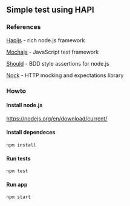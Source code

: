 ## Simple test using HAPI

### References

[Hapijs](https://hapijs.com/) - rich node.js framework

[Mochajs](https://mochajs.org/) - JavaScript test framework

[Should](https://github.com/shouldjs/should.js) - BDD style assertions for node.js

[Nock](https://github.com/node-nock/nock) - HTTP mocking and expectations library

### Howto

#### Install node.js

https://nodejs.org/en/download/current/

#### Install dependeces
`npm install`

#### Run tests
`npm test`

#### Run app
`npm start `
